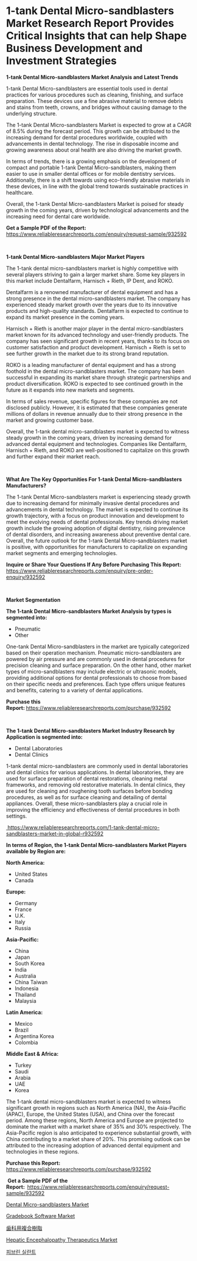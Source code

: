 <p><h1>1-tank Dental Micro-sandblasters Market Research Report Provides Critical Insights that can help Shape Business Development and Investment Strategies</h1></p><p><strong>1-tank Dental Micro-sandblasters Market Analysis and Latest Trends</strong></p>
<p><p>1-tank Dental Micro-sandblasters are essential tools used in dental practices for various procedures such as cleaning, finishing, and surface preparation. These devices use a fine abrasive material to remove debris and stains from teeth, crowns, and bridges without causing damage to the underlying structure.</p><p>The 1-tank Dental Micro-sandblasters Market is expected to grow at a CAGR of 8.5% during the forecast period. This growth can be attributed to the increasing demand for dental procedures worldwide, coupled with advancements in dental technology. The rise in disposable income and growing awareness about oral health are also driving the market growth.</p><p>In terms of trends, there is a growing emphasis on the development of compact and portable 1-tank Dental Micro-sandblasters, making them easier to use in smaller dental offices or for mobile dentistry services. Additionally, there is a shift towards using eco-friendly abrasive materials in these devices, in line with the global trend towards sustainable practices in healthcare.</p><p>Overall, the 1-tank Dental Micro-sandblasters Market is poised for steady growth in the coming years, driven by technological advancements and the increasing need for dental care worldwide.</p></p>
<p><strong>Get a Sample PDF of the Report:&nbsp;</strong> <a href="https://www.reliableresearchreports.com/enquiry/request-sample/932592">https://www.reliableresearchreports.com/enquiry/request-sample/932592</a></p>
<p>&nbsp;</p>
<p><strong>1-tank Dental Micro-sandblasters Major Market Players</strong></p>
<p><p>The 1-tank dental micro-sandblasters market is highly competitive with several players striving to gain a larger market share. Some key players in this market include Dentalfarm, Harnisch + Rieth, IP Dent, and ROKO.</p><p>Dentalfarm is a renowned manufacturer of dental equipment and has a strong presence in the dental micro-sandblasters market. The company has experienced steady market growth over the years due to its innovative products and high-quality standards. Dentalfarm is expected to continue to expand its market presence in the coming years.</p><p>Harnisch + Rieth is another major player in the dental micro-sandblasters market known for its advanced technology and user-friendly products. The company has seen significant growth in recent years, thanks to its focus on customer satisfaction and product development. Harnisch + Rieth is set to see further growth in the market due to its strong brand reputation.</p><p>ROKO is a leading manufacturer of dental equipment and has a strong foothold in the dental micro-sandblasters market. The company has been successful in expanding its market share through strategic partnerships and product diversification. ROKO is expected to see continued growth in the future as it expands into new markets and segments.</p><p>In terms of sales revenue, specific figures for these companies are not disclosed publicly. However, it is estimated that these companies generate millions of dollars in revenue annually due to their strong presence in the market and growing customer base.</p><p>Overall, the 1-tank dental micro-sandblasters market is expected to witness steady growth in the coming years, driven by increasing demand for advanced dental equipment and technologies. Companies like Dentalfarm, Harnisch + Rieth, and ROKO are well-positioned to capitalize on this growth and further expand their market reach.</p></p>
<p>&nbsp;</p>
<p><strong>What Are The Key Opportunities For 1-tank Dental Micro-sandblasters Manufacturers?</strong></p>
<p><p>The 1-tank Dental Micro-sandblasters market is experiencing steady growth due to increasing demand for minimally invasive dental procedures and advancements in dental technology. The market is expected to continue its growth trajectory, with a focus on product innovation and development to meet the evolving needs of dental professionals. Key trends driving market growth include the growing adoption of digital dentistry, rising prevalence of dental disorders, and increasing awareness about preventive dental care. Overall, the future outlook for the 1-tank Dental Micro-sandblasters market is positive, with opportunities for manufacturers to capitalize on expanding market segments and emerging technologies.</p></p>
<p><strong>Inquire or Share Your Questions If Any Before Purchasing This Report:</strong> <a href="https://www.reliableresearchreports.com/enquiry/pre-order-enquiry/932592">https://www.reliableresearchreports.com/enquiry/pre-order-enquiry/932592</a></p>
<p>&nbsp;</p>
<p><strong>Market Segmentation</strong></p>
<p><strong>The 1-tank Dental Micro-sandblasters Market Analysis by types is segmented into:</strong></p>
<p><ul><li>Pneumatic</li><li>Other</li></ul></p>
<p><p>One-tank Dental Micro-sandblasters in the market are typically categorized based on their operation mechanism. Pneumatic micro-sandblasters are powered by air pressure and are commonly used in dental procedures for precision cleaning and surface preparation. On the other hand, other market types of micro-sandblasters may include electric or ultrasonic models, providing additional options for dental professionals to choose from based on their specific needs and preferences. Each type offers unique features and benefits, catering to a variety of dental applications.</p></p>
<p><strong>Purchase this Report:&nbsp;</strong><a href="https://www.reliableresearchreports.com/purchase/932592">https://www.reliableresearchreports.com/purchase/932592</a></p>
<p>&nbsp;</p>
<p><strong>The 1-tank Dental Micro-sandblasters Market Industry Research by Application is segmented into:</strong></p>
<p><ul><li>Dental Laboratories</li><li>Dental Clinics</li></ul></p>
<p><p>1-tank dental micro-sandblasters are commonly used in dental laboratories and dental clinics for various applications. In dental laboratories, they are used for surface preparation of dental restorations, cleaning metal frameworks, and removing old restorative materials. In dental clinics, they are used for cleaning and roughening tooth surfaces before bonding procedures, as well as for surface cleaning and detailing of dental appliances. Overall, these micro-sandblasters play a crucial role in improving the efficiency and effectiveness of dental procedures in both settings.</p></p>
<p><a href="https://www.reliableresearchreports.com/1-tank-dental-micro-sandblasters-market-in-global-r932592">&nbsp;https://www.reliableresearchreports.com/1-tank-dental-micro-sandblasters-market-in-global-r932592</a></p>
<p><strong>In terms of Region, the 1-tank Dental Micro-sandblasters Market Players available by Region are:</strong></p>
<p>
    <p> <strong> North America: </strong>
        <ul>
            <li>United States</li>
            <li>Canada</li>
        </ul>
        </p> 
    <p> <strong> Europe: </strong>
        <ul>
            <li>Germany</li>
            <li>France</li>
            <li>U.K.</li>
            <li>Italy</li>
            <li>Russia</li>
        </ul>
        </p> 
    <p> <strong> Asia-Pacific: </strong>
        <ul>
            <li>China</li>
            <li>Japan</li>
            <li>South Korea</li>
            <li>India</li>
            <li>Australia</li>
            <li>China Taiwan</li>
            <li>Indonesia</li>
            <li>Thailand</li>
            <li>Malaysia</li>
        </ul>
        </p> 
    <p> <strong> Latin America: </strong>
        <ul>
            <li>Mexico</li>
            <li>Brazil</li>
            <li>Argentina Korea</li>
            <li>Colombia</li>
        </ul>
        </p> 
    <p> <strong> Middle East & Africa: </strong>
        <ul>
            <li>Turkey</li>
            <li>Saudi</li>
            <li>Arabia</li>
            <li>UAE</li>
            <li>Korea</li>
        </ul>
    </p>
    </p>
<p><p>The 1-tank dental micro-sandblasters market is expected to witness significant growth in regions such as North America (NA), the Asia-Pacific (APAC), Europe, the United States (USA), and China over the forecast period. Among these regions, North America and Europe are projected to dominate the market with a market share of 35% and 30% respectively. The Asia-Pacific region is also anticipated to experience substantial growth, with China contributing to a market share of 20%. This promising outlook can be attributed to the increasing adoption of advanced dental equipment and technologies in these regions.</p></p>
<p><strong>Purchase this Report: </strong><a href="https://www.reliableresearchreports.com/purchase/932592">https://www.reliableresearchreports.com/purchase/932592</a></p>
<p>&nbsp;<strong>Get a Sample PDF of the Report:&nbsp;&nbsp;</strong><a href="https://www.reliableresearchreports.com/enquiry/request-sample/932592">https://www.reliableresearchreports.com/enquiry/request-sample/932592</a></p>
<p><strong></strong></p>
<p><p><a href="https://github.com/mabutironaldo/Market-Research-Report-List-4/blob/main/dental-micro-sandblasters-market.md">Dental Micro-sandblasters Market</a></p><p><a href="https://www.linkedin.com/pulse/gradebook-software-market-size-trends-complete-industry-overview-o1bje?trackingId=Zc3iKjHtSaNR7%2BIE0cL8Cg%3D%3D">Gradebook Software Market</a></p><p><a href="https://medium.com/@amberchain86/%E6%AD%AF%E7%A7%91%E7%94%A8%E3%82%B3%E3%83%B3%E3%83%9D%E3%82%B8%E3%83%83%E3%83%88%E3%83%AC%E3%82%B8%E3%83%B3%E5%B8%82%E5%A0%B4%E3%81%AE%E8%A6%8F%E6%A8%A1-cagr-%E3%83%88%E3%83%AC%E3%83%B3%E3%83%89-2024%E5%B9%B4-2030%E5%B9%B4-805a75829b39">歯科用複合樹脂</a></p><p><a href="https://www.linkedin.com/pulse/hepatic-encephalopathy-therapeutics-market-analysis-its-cagr-fyzxe?trackingId=pyjoUM6ng2RRXh9%2F11sTow%3D%3D">Hepatic Encephalopathy Therapeutics Market</a></p><p><a href="https://medium.com/@douglasvasquez626/fibrin-sealants-%EC%8B%9C%EC%9E%A5-%EA%B7%9C%EB%AA%A8-cagr-%EB%8F%99%ED%96%A5-2024-2030-a823400d8617">피브린 실란트</a></p></p>